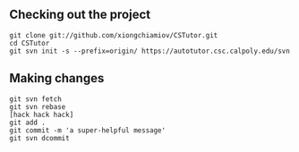 Checking out the project
------------------------
    git clone git://github.com/xiongchiamiov/CSTutor.git
    cd CSTutor
    git svn init -s --prefix=origin/ https://autotutor.csc.calpoly.edu/svn

Making changes
--------------
    git svn fetch
    git svn rebase
    [hack hack hack]
    git add .
    git commit -m 'a super-helpful message'
    git svn dcommit

